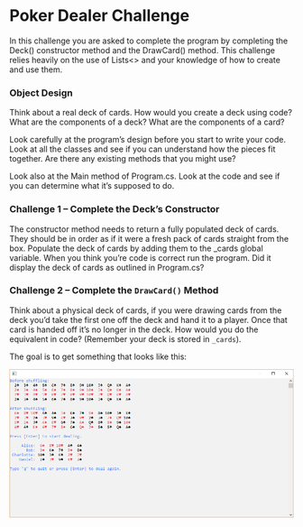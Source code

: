 
# Poker Dealer Challenge
In this challenge you are asked to complete the program by completing the Deck() constructor method and the DrawCard() method. This challenge relies heavily on the use of Lists<> and your knowledge of how to create and use them.

### Object Design
Think about a real deck of cards. How 
would you create a deck using code? What are the components 
of a deck? What are the components of a card?

Look carefully at the program’s design before you start to 
write your code. Look at all the classes and see if you can 
understand how the pieces fit together. Are there any 
existing methods that you might use?

Look also at the Main method of Program.cs. Look at the 
code and see if you can determine what it’s supposed to do.

### Challenge 1 – Complete the Deck’s Constructor 
The constructor method needs to return a fully populated 
deck of cards. They should be in order as if it were a fresh 
pack of cards straight from the box. Populate the deck of 
cards by adding them to the _cards global variable. 
When you think you’re code is correct run the program. 
Did it display the deck of cards as outlined in Program.cs?

### Challenge 2 – Complete the ``DrawCard()`` Method
Think about a physical deck of cards, if you were drawing 
cards from the deck you’d take the first one off the deck 
and hand it to a player. Once that card is handed off it’s 
no longer in the deck. How would you do the equivalent in 
code? (Remember your deck is stored in ``_cards``).

The goal is to get something that looks like this:

![Goal](goal.png)
